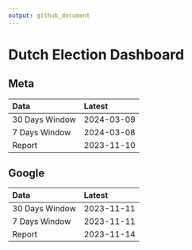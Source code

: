 ```yaml
---
output: github_document
---
```


# Dutch Election Dashboard



## Meta


|Data           |Latest     |
|:--------------|:----------|
|30 Days Window |2024-03-09 |
|7 Days Window  |2024-03-08 |
|Report         |2023-11-10 |

## Google


|Data           |Latest     |
|:--------------|:----------|
|30 Days Window |2023-11-11 |
|7 Days Window  |2023-11-11 |
|Report         |2023-11-14 |
